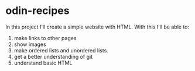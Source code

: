 # odin-recipes
In this project I'll create a simple website with HTML.
With this I'll be able to:
1. make links to other pages
2. show images
3. make ordered lists and unordered lists.
4. get a better understanding of git
5. understand basic HTML